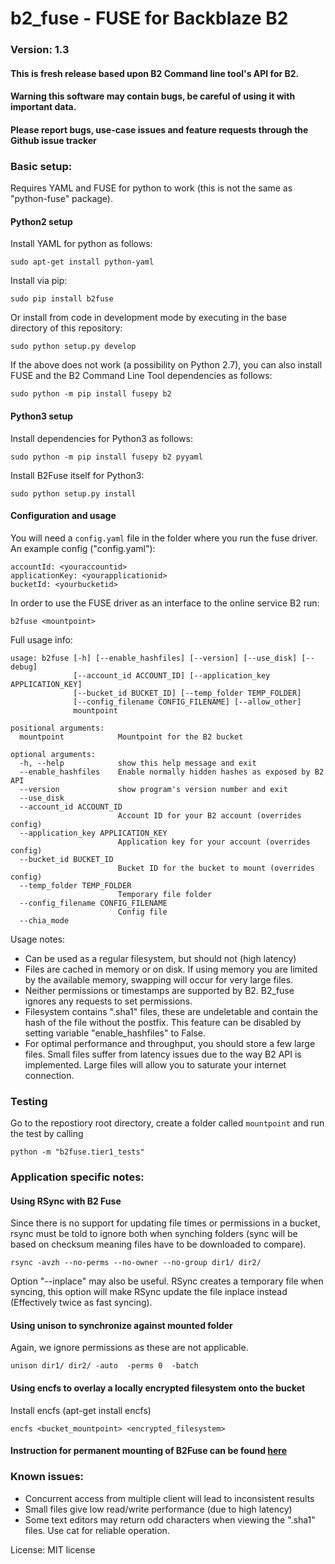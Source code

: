 # b2_fuse - FUSE for Backblaze B2
 
### Version: 1.3 

#### This is fresh release based upon B2 Command line tool's API for B2. 

#### Warning this software may contain bugs, be careful of using it with important data.
#### Please report bugs, use-case issues and feature requests through the Github issue tracker



### Basic setup:

Requires YAML and FUSE for python to work (this is not the same as "python-fuse" package). 

#### Python2 setup

Install YAML for python as follows: 

```
sudo apt-get install python-yaml
```

Install via pip:

```
sudo pip install b2fuse
```

Or install from code in development mode by executing in the base directory of this repository:

```
sudo python setup.py develop
```

If the above does not work (a possibility on Python 2.7), you can also install FUSE and the B2 Command Line Tool dependencies as follows:


```
sudo python -m pip install fusepy b2
```

#### Python3 setup


Install dependencies for Python3 as follows: 


```
sudo python -m pip install fusepy b2 pyyaml
```

Install B2Fuse itself for Python3: 


```
sudo python setup.py install
```

#### Configuration and usage

You will need a `config.yaml` file in the folder where you run the fuse driver.
An example config ("config.yaml"):

```
accountId: <youraccountid>
applicationKey: <yourapplicationid>
bucketId: <yourbucketid>
```

In order to use the FUSE driver as an interface to the online service B2 run:

```
b2fuse <mountpoint>
```

Full usage info:


```
usage: b2fuse [-h] [--enable_hashfiles] [--version] [--use_disk] [--debug]
              [--account_id ACCOUNT_ID] [--application_key APPLICATION_KEY]
              [--bucket_id BUCKET_ID] [--temp_folder TEMP_FOLDER]
              [--config_filename CONFIG_FILENAME] [--allow_other]
              mountpoint

positional arguments:
  mountpoint            Mountpoint for the B2 bucket

optional arguments:
  -h, --help            show this help message and exit
  --enable_hashfiles    Enable normally hidden hashes as exposed by B2 API
  --version             show program's version number and exit
  --use_disk
  --account_id ACCOUNT_ID
                        Account ID for your B2 account (overrides config)
  --application_key APPLICATION_KEY
                        Application key for your account (overrides config)
  --bucket_id BUCKET_ID
                        Bucket ID for the bucket to mount (overrides config)
  --temp_folder TEMP_FOLDER
                        Temporary file folder
  --config_filename CONFIG_FILENAME
                        Config file
  --chia_mode
```

Usage notes:

* Can be used as a regular filesystem, but should not (high latency)
* Files are cached in memory or on disk. If using memory you are limited by the available memory, swapping will occur for very large files.
* Neither permissions or timestamps are supported by B2. B2_fuse ignores any requests to set permissions.
* Filesystem contains ".sha1" files, these are undeletable and contain the hash of the file without the postfix. This feature can be disabled by setting variable "enable_hashfiles" to False.
* For optimal performance and throughput, you should store a few large files. Small files suffer from latency issues due to the way B2 API is implemented. Large files will allow you to saturate your internet connection.

### Testing

Go to the repostiory root directory, create a folder called `mountpoint` and run the test by calling
```
python -m "b2fuse.tier1_tests"
```

### Application specific notes:

#### Using RSync with B2 Fuse

Since there is no support for updating file times or permissions in a bucket, rsync must be told to ignore both when synching folders (sync will be based on checksum meaning files have to be downloaded to compare).

```
rsync -avzh --no-perms --no-owner --no-group dir1/ dir2/ 
```

Option "--inplace" may also be useful. RSync creates a temporary file when syncing, this option will make RSync update the file inplace instead (Effectively twice as fast syncing).

#### Using unison to synchronize against mounted folder

Again, we ignore permissions as these are not applicable.

```
unison dir1/ dir2/ -auto  -perms 0  -batch
```

#### Using encfs to overlay a locally encrypted filesystem onto the bucket

Install encfs (apt-get install encfs)

```
encfs <bucket_mountpoint> <encrypted_filesystem>
```

#### Instruction for permanent mounting of B2Fuse can be found [here](../master/permanent_mount.md)

### Known issues:

* Concurrent access from multiple client will lead to inconsistent results
* Small files give low read/write performance (due to high latency)
* Some text editors may return odd characters when viewing the ".sha1" files. Use cat for reliable operation.


License: MIT license


